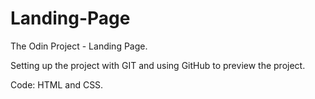 # Landing-Page

The Odin Project - Landing Page.

Setting up the project with GIT and using GitHub to preview the project. 

Code: HTML and CSS. 
